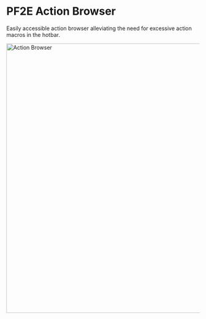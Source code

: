 # PF2E Action Browser
Easily accessible action browser alleviating the need for excessive action macros in the hotbar.

<img width="703" alt="Action Browser" src="https://github.com/nikolaj-a/pf2e-action-browser/assets/6374503/85b801f6-dc47-44c2-ba8c-88c469db6071">
